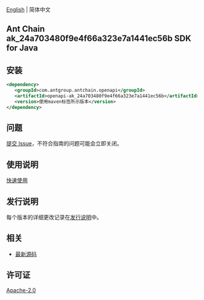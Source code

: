 [English](README.md) | 简体中文

## Ant Chain ak_24a703480f9e4f66a323e7a1441ec56b SDK for Java

## 安装

```xml
<dependency>
   <groupId>com.antgroup.antchain.openapi</groupId>
   <artifactId>openapi-ak_24a703480f9e4f66a323e7a1441ec56b</artifactId>
   <version>使用maven标签所示版本</version>
</dependency>
```

## 问题

[提交 Issue](https://github.com/alipay/antchain-openapi-prod-sdk/issues/new)，不符合指南的问题可能会立即关闭。

## 使用说明

[快速使用](https://github.com/alipay/antchain-openapi-prod-sdk)

## 发行说明

每个版本的详细更改记录在[发行说明](./ChangeLog.txt)中。

## 相关

- [最新源码](https://github.com/alipay/antchain-openapi-prod-sdk/)

## 许可证

[Apache-2.0](http://www.apache.org/licenses/LICENSE-2.0)
